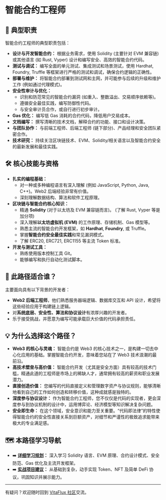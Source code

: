 # 智能合约工程师

## 🚀 典型职责

智能合约工程师的典型职责包括：

*   **设计与开发智能合约：** 根据业务需求，使用 Solidity (主要针对 EVM 兼容链) 或其他语言 (如 Rust, Vyper) 设计和编写安全、高效的智能合约代码。
*   **测试与调试：** 编写全面的单元测试、集成测试和场景测试，使用 Hardhat, Foundry, Truffle 等框架进行严格的测试和调试，确保合约逻辑的正确性。
*   **部署与维护：** 将智能合约部署到测试网和主网，并可能参与后续的升级和维护工作 (例如通过代理模式)。
*   **安全性审计与优化：**
    *   识别和防范常见的智能合约漏洞 (如重入、整数溢出、交易顺序依赖等)。
    *   遵循安全最佳实践，编写防御性代码。
    *   与安全审计员合作，或自行进行初步审计。
*   **Gas 优化：** 编写低 Gas 消耗的合约代码，降低用户交易成本。
*   **文档编写：** 撰写清晰的技术文档，解释合约的功能、接口和设计决策。
*   **与团队协作：** 与前端工程师、后端工程师 (链下部分)、产品经理和安全团队紧密合作。
*   **技术研究：** 持续关注区块链技术、EVM、Solidity/相关语言以及智能合约安全的最新发展和最佳实践。

## 🛠️ 核心技能与资格

*   **扎实的编程基础：**
    *   对一种或多种编程语言有深入理解 (例如 JavaScript, Python, Java, C++)。Web2 后端经验非常有价值。
    *   深刻理解数据结构、算法和软件工程原理。
*   **区块链与智能合约核心知识：**
    *   精通 **Solidity** (对于以太坊及 EVM 兼容链而言)。 (了解 Rust, Vyper 等是加分项)
    *   深入理解**以太坊虚拟机 (EVM)** 的工作原理、存储机制、Gas 模型等。
    *   熟悉主流的智能合约开发框架，如 **Hardhat**, **Foundry**, 或 Truffle。
    *   掌握**智能合约安全最佳实践**和常见漏洞模式。
    *   了解 ERC20, ERC721, ERC1155 等主流 Token 标准。
*   **开发与测试工具：**
    *   熟练使用版本控制工具 Git。
    *   能够编写和执行自动化测试脚本。

## 👤 此路径适合谁？

主要面向具有以下背景的开发者：

*   **Web2 后端工程师**，他们熟悉服务器端逻辑、数据库交互和 API 设计，希望将这些经验应用于构建链上逻辑。
*   对**系统底层、安全性、算法和协议设计**有浓厚兴趣的开发者。
*   乐于接受挑战，并愿意为编写可能承载巨大价值的代码承担责任。

## 💡 为什么选择这个路径？

*   **Web3 的核心与灵魂：** 智能合约是 Web3 的核心技术之一，是构建一切去中心化应用的基础。掌握智能合约开发，意味着您站在了 Web3 技术浪潮的最前沿。
*   **高技术壁垒与高价值：** 智能合约开发（尤其是安全方面）具有较高的技术门槛，精通此道的工程师是市场上的稀缺人才，通常拥有较高的薪资和职业发展潜力。
*   **直接创造价值：** 您编写的代码直接定义和管理数字资产与协议规则，能够清晰地看到自己的工作如何创造和转移价值，这种成就感是独特的。
*   **深度参与协议设计：** 作为智能合约工程师，您不仅仅是代码的实现者，更会深度参与到协议机制的设计中，运用博弈论、经济模型等知识解决复杂问题。
*   **安全即生命：** 在这个领域，安全意识和能力至关重要。“代码即法律”的特性使得智能合约的安全性直接关系到巨额资产，对细节和严谨性的极致追求能带来极大的专业满足感。

## 🗺️ 本路径学习导航

*   ➡️ **[详细学习规划](./01-针对性学习路径.md)：** 深入学习 Solidity 语言、EVM 原理、合约设计模式、安全防范、Gas 优化及主流开发框架。
*   ➡️ **[实战项目建议](./02-作品集项目.md)：** 从基础到复杂，动手实现 Token、NFT 及简单 DeFi 协议，巩固知识并展示能力。

---

有疑问？欢迎随时回到 [VitaFlux 社区](https://t.me/+04_gJoUytQo0MjBl)交流。
